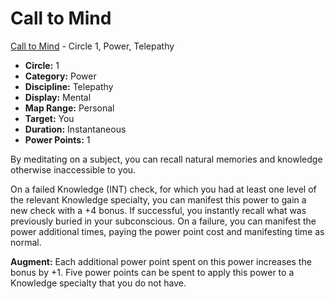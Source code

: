 # Call to Mind

[Call to Mind](/Psionics/C/CallToMind.md) - Circle 1, Power, Telepathy

- **Circle:** 1
- **Category:** Power
- **Discipline:** Telepathy
- **Display:** Mental
- **Map Range:** Personal
- **Target:** You
- **Duration:** Instantaneous
- **Power Points:** 1

By meditating on a subject, you can recall natural memories and knowledge otherwise inaccessible to you.

On a failed Knowledge (INT) check, for which you had at least one level of the relevant Knowledge specialty, you can manifest this power to gain a new check with a +4 bonus. If successful, you instantly recall what was previously buried in your subconscious. On a failure, you can manifest the power additional times, paying the power point cost and manifesting time as normal.

**Augment:** Each additional power point spent on this power increases the bonus by +1. Five power points can be spent to apply this power to a Knowledge specialty that you do not have.
